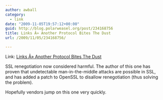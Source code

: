 ```yaml
---
author: awball
category:
  - link
date: "2009-11-05T19:57:12+00:00"
guid: http://blog.polarweasel.org/post/234168756
title: Links Â» Another Protocol Bites The Dust
url: /2009/11/05/234168756/

---
```

Link: [Links Â» Another Protocol Bites The Dust](http://www.links.org/?p=780)

SSL renegotiation now considered harmful. The author of this one has proven that undetectable man-in-the-middle attacks are possible in SSL, and has added a patch to OpenSSL to disallow renegotiation (thus solving the problem).

Hopefully vendors jump on this one very quickly.
